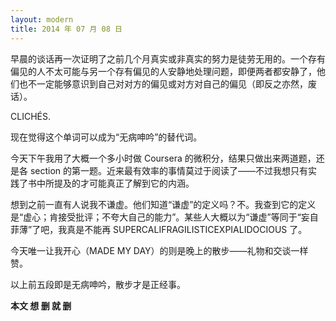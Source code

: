 ```yaml
---
layout: modern
title: 2014 年 07 月 08 日
---
```


早晨的谈话再一次证明了之前几个月真实或非真实的努力是徒劳无用的。一个存有偏见的人不太可能与另一个存有偏见的人安静地处理问题，即便两者都安静了，他们也不一定能够意识到自己对对方的偏见或对方对自己的偏见（即反之亦然，废话）。

CLICHÉS.

现在觉得这个单词可以成为“无病呻吟”的替代词。

今天下午我用了大概一个多小时做 Coursera 的微积分，结果只做出来两道题，还是各 section 的第一题。近来最有效率的事情莫过于阅读了——不过我想只有实践了书中所提及的才可能真正了解到它的内涵。

想到之前一直有人说我不谦虚。他们知道“谦虚”的定义吗？不。我查到它的定义是“虚心；肯接受批评；不夸大自己的能力”。某些人大概以为“谦虚”等同于“妄自菲薄”了吧，我真是不能再 SUPERCALIFRAGILISTICEXPIALIDOCIOUS 了。

今天唯一让我开心（MADE MY DAY）的则是晚上的散步——礼物和交谈一样赞。

以上前五段即是无病呻吟，散步才是正经事。

**本文 想 删 就 删**